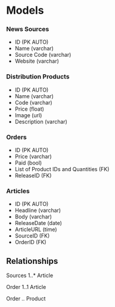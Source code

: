 # Models

### News Sources
- ID (PK AUTO)
- Name (varchar)
- Source Code (varchar)
- Website (varchar)

### Distribution Products
- ID (PK AUTO)
- Name (varchar)
- Code (varchar)
- Price (float)
- Image (url)
- Description (varchar)

### Orders
- ID (PK AUTO)
- Price (varchar)
- Paid (bool)
- List of Product IDs and Quantities (FK)
- ReleaseID (FK)

### Articles
- ID (PK AUTO)
- Headline (varchar)
- Body (varchar)
- ReleaseDate (date)
- ArticleURL (time)
- SourceID (FK)
- OrderID (FK)

## Relationships

Sources 1..* Article

Order 1..1 Article

Order *..* Product
